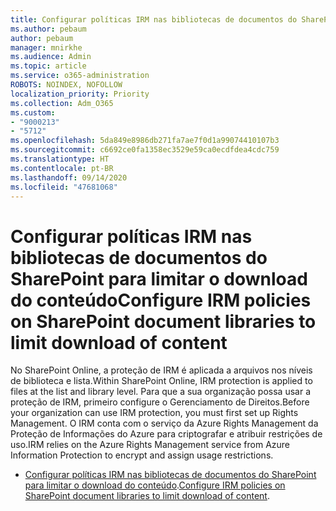 ```yaml
---
title: Configurar políticas IRM nas bibliotecas de documentos do SharePoint para limitar o download do conteúdo
ms.author: pebaum
author: pebaum
manager: mnirkhe
ms.audience: Admin
ms.topic: article
ms.service: o365-administration
ROBOTS: NOINDEX, NOFOLLOW
localization_priority: Priority
ms.collection: Adm_O365
ms.custom:
- "9000213"
- "5712"
ms.openlocfilehash: 5da849e8986db271fa7ae7f0d1a99074410107b3
ms.sourcegitcommit: c6692ce0fa1358ec3529e59ca0ecdfdea4cdc759
ms.translationtype: HT
ms.contentlocale: pt-BR
ms.lasthandoff: 09/14/2020
ms.locfileid: "47681068"
---
```

# <a name="configure-irm-policies-on-sharepoint-document-libraries-to-limit-download-of-content"></a><span data-ttu-id="964f8-102">Configurar políticas IRM nas bibliotecas de documentos do SharePoint para limitar o download do conteúdo</span><span class="sxs-lookup"><span data-stu-id="964f8-102">Configure IRM policies on SharePoint document libraries to limit download of content</span></span>

<span data-ttu-id="964f8-103">No SharePoint Online, a proteção de IRM é aplicada a arquivos nos níveis de biblioteca e lista.</span><span class="sxs-lookup"><span data-stu-id="964f8-103">Within SharePoint Online, IRM protection is applied to files at the list and library level.</span></span> <span data-ttu-id="964f8-104">Para que a sua organização possa usar a proteção de IRM, primeiro configure o Gerenciamento de Direitos.</span><span class="sxs-lookup"><span data-stu-id="964f8-104">Before your organization can use IRM protection, you must first set up Rights Management.</span></span> <span data-ttu-id="964f8-105">O IRM conta com o serviço da Azure Rights Management da Proteção de Informações do Azure para criptografar e atribuir restrições de uso.</span><span class="sxs-lookup"><span data-stu-id="964f8-105">IRM relies on the Azure Rights Management service from Azure Information Protection to encrypt and assign usage restrictions.</span></span>

- <span data-ttu-id="964f8-106">[Configurar políticas IRM nas bibliotecas de documentos do SharePoint para limitar o download do conteúdo](https://docs.microsoft.com/microsoft-365/compliance/set-up-irm-in-sp-admin-center).</span><span class="sxs-lookup"><span data-stu-id="964f8-106">[Configure IRM policies on SharePoint document libraries to limit download of content](https://docs.microsoft.com/microsoft-365/compliance/set-up-irm-in-sp-admin-center).</span></span>
